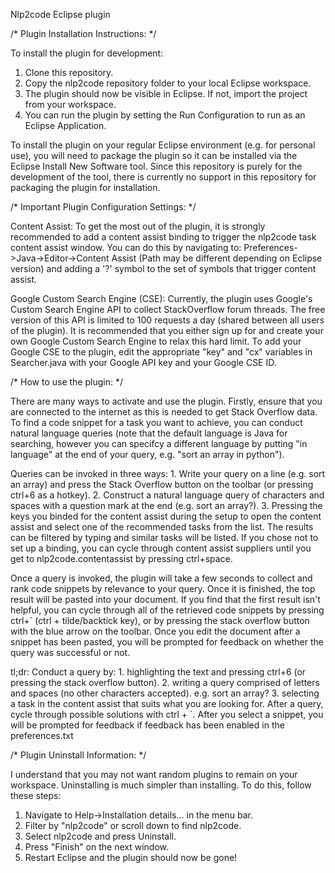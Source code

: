 Nlp2code Eclipse plugin

/*   Plugin Installation Instructions:   */

To install the plugin for development:
 1. Clone this repository.
 2. Copy the nlp2code repository folder to your local Eclipse workspace.
 3. The plugin should now be visible in Eclipse. If not, import the project from your workspace.
 4. You can run the plugin by setting the Run Configuration to run as an Eclipse Application.

To install the plugin on your regular Eclipse environment (e.g. for personal use), you will need to package the plugin so it can be installed via the Eclipse Install New Software tool. Since this repository is purely for the development of the tool, there is currently no support in this repository for packaging the plugin for installation.


/*   Important Plugin Configuration Settings:   */

Content Assist:
To get the most out of the plugin, it is strongly recommended to add a content assist binding to trigger the nlp2code task content assist window. You can do this by navigating to: Preferences->Java->Editor->Content Assist (Path may be different depending on Eclipse version) and adding a '?' symbol to the set of symbols that trigger content assist.

Google Custom Search Engine (CSE):
Currently, the plugin uses Google's Custom Search Engine API to collect StackOverflow forum threads. The free version of this API is limited to 100 requests a day (shared between all users of the plugin). It is recommended that you either sign up for and create your own Google Custom Search Engine to relax this hard limit. To add your Google CSE to the plugin, edit the appropriate "key" and "cx" variables in Searcher.java with your Google API key and your Google CSE ID.


/*   How to use the plugin:   */

There are many ways to activate and use the plugin. 
Firstly, ensure that you are connected to the internet as this is needed to get Stack Overflow data.
To find a code snippet for a task you want to achieve, you can conduct natural language queries (note that the default language is Java for searching, however you can specifcy a different language by putting "in language" at the end of your query, e.g. "sort an array in python").

Queries can be invoked in three ways:
	1. Write your query on a line (e.g. sort an array) and press the Stack Overflow button on the toolbar (or pressing ctrl+6 as a hotkey).
	2. Construct a natural language query of characters and spaces with a question mark at the end (e.g. sort an array?).
	3. Pressing the keys you binded for the content assist during the setup to open the content assist and select one of the recommended tasks from the list. The results can be filtered by typing and similar tasks will be listed. If you chose not to set up a binding, you can cycle through content assist suppliers until you get to nlp2code.contentassist by pressing ctrl+space.

Once a query is invoked, the plugin will take a few seconds to collect and rank code snippets by relevance to your query. Once it is finished, the top result will be pasted into your document. If you find that the first result isn't helpful, you can cycle through all of the retrieved code snippets by pressing ctrl+` (ctrl + tilde/backtick key), or by pressing the stack overflow button with the blue arrow on the toolbar. Once you edit the document after a snippet has been pasted, you will be prompted for feedback on whether the query was successful or not.

tl;dr:
Conduct a query by:
	1. highlighting the text and pressing ctrl+6 (or pressing the stack overflow button).
	2. writing a query comprised of letters and spaces (no other characters accepted). e.g. sort an array?
	3. selecting a task in the content assist that suits what you are looking for.
After a query, cycle through possible solutions with ctrl + `.
After you select a snippet, you will be prompted for feedback if feedback has been enabled in the preferences.txt


/*   Plugin Uninstall Information:   */

I understand that you may not want random plugins to remain on your workspace. Uninstalling is much simpler than installing. To do this, follow these steps:

1. Navigate to Help->Installation details... in the menu bar.
2. Filter by "nlp2code" or scroll down to find nlp2code.
3. Select nlp2code and press Uninstall.
4. Press "Finish" on the next window.
5. Restart Eclipse and the plugin should now be gone!
